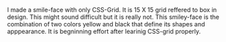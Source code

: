 I made a smile-face with only CSS-Grid.
It is 15 X 15 grid reffered to box in design.
This might sound difficult but it is really not.
This smiley-face is the combination of two colors yellow and black that define its shapes and apppearance. It is begninning effort after learinig CSS-grid properly.